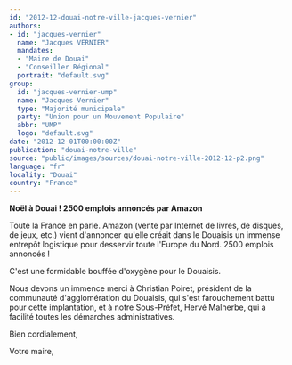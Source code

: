 ```yaml
---
id: "2012-12-douai-notre-ville-jacques-vernier"
authors:
- id: "jacques-vernier"
  name: "Jacques VERNIER"
  mandates: 
  - "Maire de Douai"
  - "Conseiller Régional"
  portrait: "default.svg"
group:
  id: "jacques-vernier-ump"
  name: "Jacques Vernier"
  type: "Majorité municipale"
  party: "Union pour un Mouvement Populaire"
  abbr: "UMP"
  logo: "default.svg"
date: "2012-12-01T00:00:00Z"
publication: "douai-notre-ville"
source: "public/images/sources/douai-notre-ville-2012-12-p2.png"
language: "fr"
locality: "Douai"
country: "France"
---
```


**Noël à Douai !
2500 emplois annoncés par Amazon**

Toute la France en parle. Amazon (vente par Internet de livres, de disques, de jeux, etc.) vient d'annoncer qu'elle créait dans le Douaisis un immense entrepôt logistique pour desservir toute l'Europe du Nord.
2500 emplois annoncés !

C'est une formidable bouffée d'oxygène pour le Douaisis.

Nous devons un immence merci à Christian Poiret, président de la communauté d'agglomération du Douaisis, qui s'est farouchement battu pour cette implantation, et à notre Sous-Préfet, Hervé Malherbe, qui a facilité toutes les démarches administratives.

Bien cordialement,

Votre maire,
